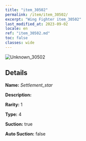 ```yaml
---
title: "item_30502"
permalink: /item/item_30502/
excerpt: "Wing Fighter item_30502"
last_modified_at: 2023-09-02
locale: en
ref: "item_30502.md"
toc: false
classes: wide
---
```



 ![Unknown_30502](/images/item/Settlement_star_p.png)



## Details

 **Name:** *Settlement_star* 

 **Description:** 

 **Rarity:** 1 

 **Type:** 4 

 **Suction:** true 

 **Auto Suction:** false 



